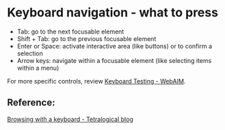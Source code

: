 # Keyboard navigation - what to press

- Tab: go to the next focusable element
- Shift + Tab: go to the previous focusable element
- Enter or Space: activate interactive area (like buttons) or to confirm a selection
- Arrow keys: navigate within a focusable element (like selecting items within a menu)

For more specific controls, review [Keyboard Testing - WebAIM](https://webaim.org/techniques/keyboard/#testing).

## Reference:
[Browsing with a keyboard - Tetralogical blog](https://tetralogical.com/blog/2021/10/26/browsing-with-a-keyboard/)